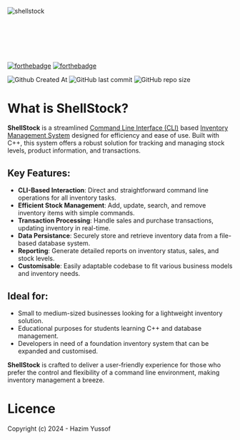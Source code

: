 ![shellstock](https://github.com/hazimyussof/shellstock/assets/56122446/e62e9da3-6716-4873-b474-ecb5e241314a)
<svg id="Layer_1" data-name="Layer 1" xmlns="http://www.w3.org/2000/svg" viewBox="0 0 496.96 90.23">

[![forthebadge](https://forthebadge.com/images/badges/made-with-c-plus-plus.svg)](https://forthebadge.com) [![forthebadge](https://forthebadge.com/images/badges/approved-by-my-mom.svg)](https://forthebadge.com)

![Github Created At](https://img.shields.io/github/created-at/hazimyussof/shellstock) ![GitHub last commit](https://img.shields.io/github/last-commit/hazimyussof/shellstock) ![GitHub repo size](https://img.shields.io/github/repo-size/hazimyussof/shellstock)

# What is **ShellStock**?
**ShellStock** is a streamlined [Command Line Interface (CLI)](https://en.wikipedia.org/wiki/Command-line_interface) based [Inventory Management System](https://en.wikipedia.org/wiki/Inventory_management_software) designed for efficiency and ease of use. Built with C++, this system offers a robust solution for tracking and managing stock levels, product information, and transactions.

## Key Features:
- **CLI-Based Interaction**: Direct and straightforward command line operations for all inventory tasks.
- **Efficient Stock Management**: Add, update, search, and remove inventory items with simple commands.
- **Transaction Processing**: Handle sales and purchase transactions, updating inventory in real-time.
- **Data Persistance**: Securely store and retrieve inventory data from a file-based database system.
- **Reporting**: Generate detailed reports on inventory status, sales, and stock levels.
- **Customisable**: Easily adaptable codebase to fit various business models and inventory needs.

## Ideal for:
- Small to medium-sized businesses looking for a lightweight inventory solution.
- Educational purposes for students learning C++ and database management.
- Developers in need of a foundation inventory system that can be expanded and customised.

**ShellStock** is crafted to deliver a user-friendly experience for those who prefer the control and flexibility of a command line environment, making inventory management a breeze.

# Licence
Copyright (c) 2024 - Hazim Yussof
